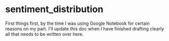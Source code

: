 # sentiment_distribution

First things first, by the time I was using Google Notebook for certain reasons on my part.
I'll update this doc when I have finished drafting clearly all that needs to be written over here.
